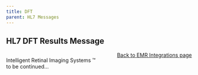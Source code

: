 ```yaml
---
title: DFT 
parent: HL7 Messages
---
```


## HL7 DFT Results Message

<div style="position:absolute;">

Intelligent Retinal Imaging Systems &#8482;

</div>

<div align="right" >

[Back to EMR Integrations page](/docs/integration/EMRIntegrations)

</div>


to be continued...
